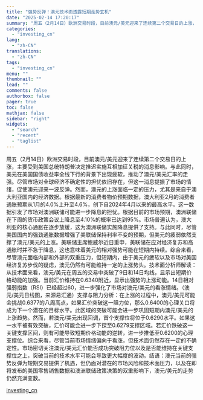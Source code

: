 ```yaml
---
title: "强势反弹！澳元技术面透露短期走势玄机"
date: "2025-02-14 17:20:17"
summary: "周五（2月14日）欧洲交易时段，目前澳元/美元迎来了连续第二个交易日的上涨，主要受到美国总统特朗普决..."
categories:
  - "investing_cn"
lang:
  - "zh-CN"
translations:
  - "zh-CN"
tags:
  - "investing_cn"
menu: ""
thumbnail: ""
lead: ""
comments: false
authorbox: false
pager: true
toc: false
mathjax: false
sidebar: "right"
widgets:
  - "search"
  - "recent"
  - "taglist"
---
```


周五（2月14日）欧洲交易时段，目前澳元/美元迎来了连续第二个交易日的上涨，主要受到美国总统特朗普决定推迟实施互相加征关税的消息影响。与此同时，美元在美国国债收益率全线下行的背景下出现疲软，推动了澳元/美元汇率的走强。尽管市场对全球经济不确定性的担忧依旧存在，但这一消息提振了市场的情绪，促使澳元迎来一波反弹。然而，澳元的上涨面临一定的压力，尤其是来自于澳大利亚国内的经济数据。根据最新的消费者物价预期数据，澳大利亚2月的消费者通胀预期从1月的4.0%上升至4.6%，创下自2024年4月以来的最高水平。这一数据引发了市场对澳洲联储可能进一步降息的担忧。根据目前的市场预期，澳洲联储在下周的货币政策会议上降息至4.10%的概率已达到95%。市场普遍认为，澳大利亚的核心通胀在逐步放缓，这为澳洲联储实施降息提供了支持。与此同时，尽管美国国内的强劲通胀数据增强了美联储保持利率不变的预期，但美元的疲弱依然支撑了澳元/美元的上涨。美联储主席鲍威尔近日重申，美联储在应对经济复苏和高通胀时并不急于降息，这也意味着美元的相对强势可能在短期内持续。综合来看，尽管澳元面临内部和外部的双重压力，但短期内，由于美元的疲软以及市场对美国经济复苏步伐的疑虑，澳元仍然有可能维持一定的上涨势头。技术面分析师解读：从技术面来看，澳元/美元在周五的交易中突破了9日和14日均线，显示出短期价格动能的加强。当前汇价维持在0.6340附近，显示出强势的上涨动能。14日相对强弱指数（RSI）已经超过60，进一步强化了市场对澳元/美元的看涨情绪。（澳元/美元日线图，来源易汇通）支撑与阻力分析：在上涨的过程中，澳元/美元可能会挑战0.6377的八周高点，如果汇价突破这一阻力位，那么0.6400的心理关口将成为下一个潜在的目标水平。此区域的突破可能会进一步巩固短期内澳元/美元的上涨趋势。然而，若澳元/美元出现回调，首个支撑位将位于0.6290水平。如果这一水平被有效突破，汇价可能会进一步下探至0.6279支撑区域。若汇价跌破这一关键支撑区间，则有可能导致短期价格动能的逆转，进一步推低至0.6200的心理支撑位。综合来看，尽管当前市场情绪偏向于看涨，但技术面仍然存在一定的不确定性。市场密切关注澳元/美元汇价能否成功突破阻力位以及是否能维持在关键支撑位之上，突破当前的技术水平可能会导致更大幅度的波动。结语：澳元当前的强势反弹为短期交易提供了机遇，但仍面对潜在的市场风险和技术面压力，以及在即将发布的美国零售销售数据和澳洲联储政策决策的双重影响下，澳元/美元的走势仍然充满变数。

[investing_cn](https://cn.investing.com/news/forex-news/article-2671738)
